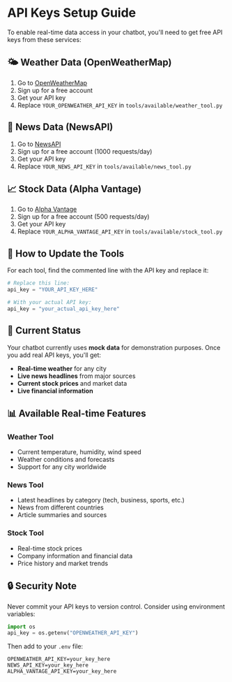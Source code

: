# API Keys Setup Guide

To enable real-time data access in your chatbot, you'll need to get free API keys from these services:

## 🌤️ Weather Data (OpenWeatherMap)
1. Go to [OpenWeatherMap](https://openweathermap.org/api)
2. Sign up for a free account
3. Get your API key
4. Replace `YOUR_OPENWEATHER_API_KEY` in `tools/available/weather_tool.py`

## 📰 News Data (NewsAPI)
1. Go to [NewsAPI](https://newsapi.org/)
2. Sign up for a free account (1000 requests/day)
3. Get your API key
4. Replace `YOUR_NEWS_API_KEY` in `tools/available/news_tool.py`

## 📈 Stock Data (Alpha Vantage)
1. Go to [Alpha Vantage](https://www.alphavantage.co/)
2. Sign up for a free account (500 requests/day)
3. Get your API key
4. Replace `YOUR_ALPHA_VANTAGE_API_KEY` in `tools/available/stock_tool.py`

## 🔧 How to Update the Tools

For each tool, find the commented line with the API key and replace it:

```python
# Replace this line:
api_key = "YOUR_API_KEY_HERE"

# With your actual API key:
api_key = "your_actual_api_key_here"
```

## 🚀 Current Status

Your chatbot currently uses **mock data** for demonstration purposes. Once you add real API keys, you'll get:

- **Real-time weather** for any city
- **Live news headlines** from major sources
- **Current stock prices** and market data
- **Live financial information**

## 📊 Available Real-time Features

### Weather Tool
- Current temperature, humidity, wind speed
- Weather conditions and forecasts
- Support for any city worldwide

### News Tool
- Latest headlines by category (tech, business, sports, etc.)
- News from different countries
- Article summaries and sources

### Stock Tool
- Real-time stock prices
- Company information and financial data
- Price history and market trends

## 🔒 Security Note

Never commit your API keys to version control. Consider using environment variables:

```python
import os
api_key = os.getenv("OPENWEATHER_API_KEY")
```

Then add to your `.env` file:
```
OPENWEATHER_API_KEY=your_key_here
NEWS_API_KEY=your_key_here
ALPHA_VANTAGE_API_KEY=your_key_here
```
